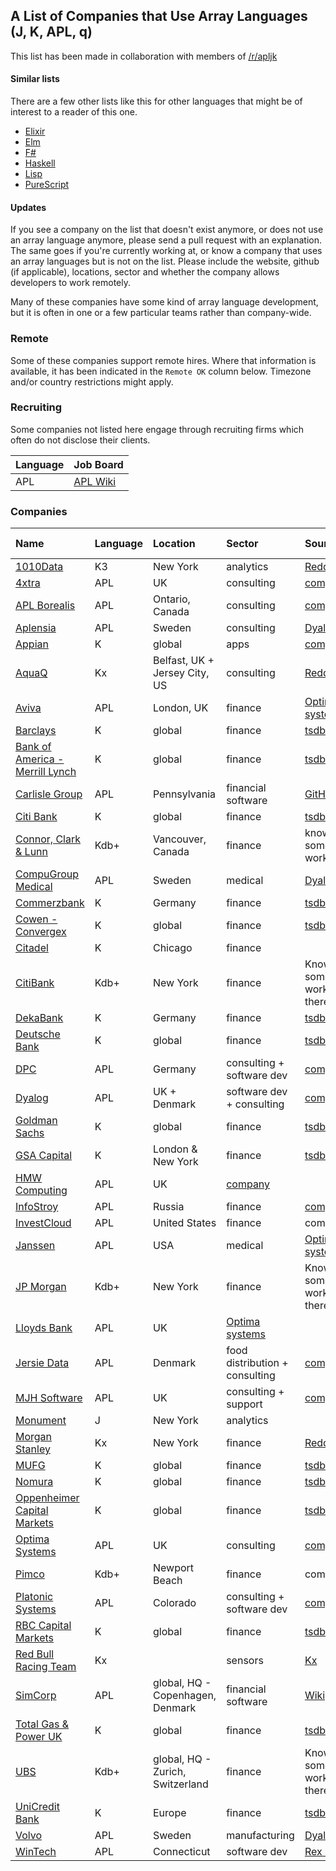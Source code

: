 ## A List of Companies that Use Array Languages (J, K, APL, q)
This list has been made in collaboration with members of [/r/apljk](https://www.reddit.com/r/apljk)

#### Similar lists

There are a few other lists like this for other languages that might be of interest to a reader of this one.

* [Elixir](https://github.com/beam-community/elixir-companies)
* [Elm](https://github.com/jah2488/elm-companies)
* [F#](https://github.com/Kavignon/fsharp-companies)
* [Haskell](https://github.com/erkmos/haskell-companies)
* [Lisp](https://github.com/azzamsa/awesome-lisp-companies)
* [PureScript](https://github.com/ajnsit/purescript-companies)

#### Updates
If you see a company on the list that doesn't exist anymore, or does not use an array language anymore, please send a pull request with an explanation. The same goes if you're currently working at, or know a company that uses an array languages but is not on the list. Please include the website, github (if applicable), locations, sector and whether the company allows developers to work remotely.

Many of these companies have some kind of array language development, but it is often in one or a few particular teams rather than company-wide.

### Remote

Some of these companies support remote hires. Where that information is available, it has been indicated in the `Remote OK` column below. Timezone and/or country restrictions might apply.

### Recruiting

Some companies not listed here engage through recruiting firms which often do not disclose their clients.

| Language | Job Board |
| :------- | :------- |
| APL | [APL Wiki](https://aplwiki.com/wiki/Talk:Jobs) |

### Companies

| Name | Language | Location | Sector | Source | Remote OK? |
| :--- | :------- | :------- | :----- | :----- | :--------- |
| [1010Data](https://www.1010data.com) | K3 | New York | analytics | [Reddit](https://www.reddit.com/r/apljk/comments/o60i7r/list_of_companies_using_j_k_apl_array_languages/) | yes |
| [4xtra](https://4xtra.com) | APL | UK | consulting | [company](https://4xtra.com/news.htm) | |
| [APL Borealis](http://www.aplborealis.com/) | APL | Ontario, Canada | consulting | [company](http://www.aplborealis.com/services.html) | |
| [Aplensia](http://aplensia.com) | APL | Sweden | consulting | [Dyalog](https://www.dyalog.com/case-studies/customisation.htm) |  |
| [Appian](https://appian.com) | K | global | apps | [company](https://docs.appian.com/suite/help/17.2/Requesting_and_Installing_a_license.html) | yes |
| [AquaQ](https://www.aquaq.co.uk) | Kx | Belfast, UK + Jersey City, US | consulting | [Reddit](https://www.reddit.com/r/apljk/comments/o60i7r/list_of_companies_using_j_k_apl_array_languages/) | | [ASCO](https://www.asco.org/) | APL | Virginia, US | medical, research | [Optima systems](https://optima-systems.co.uk/apl-consultancy/) |  |
| [Aviva](https://www.aviva.com/) | APL | London, UK | finance | [Optima systems](https://optima-systems.co.uk/apl-consultancy/) |  |
| [Barclays](https://home.barclays) | K | global | finance | [tsdb](http://www.timestored.com/b/forums/topic/what-companies-use-kdb-just-finance-banks/) | |
| [Bank of America - Merrill Lynch](https://www.bankofamerica.com) | K | global | finance | [tsdb](http://www.timestored.com/b/forums/topic/what-companies-use-kdb-just-finance-banks/) | |
| [Carlisle Group](https://www.carlislegroup.com/) | APL | Pennsylvania | financial software | [GitHub](https://github.com/the-carlisle-group) | yes
| [Citi Bank](https://www.citi.com) | K | global | finance | [tsdb](http://www.timestored.com/b/forums/topic/what-companies-use-kdb-just-finance-banks/) | |
| [Connor, Clark & Lunn](https://www.cclgroup.com/cclim/en)| Kdb+ | Vancouver, Canada | finance | know someone who works there
| [CompuGroup Medical](https://profdoccare.se) | APL | Sweden | medical | [Dyalog](https://www.dyalog.com/case-studies/healthcare.htm) |  | yes
| [Commerzbank](https://www.commerzbank.de) | K | Germany | finance | [tsdb](http://www.timestored.com/b/forums/topic/what-companies-use-kdb-just-finance-banks/) | |
| [Cowen - Convergex](https://www.cowen.com) | K | global | finance | [tsdb](http://www.timestored.com/b/forums/topic/what-companies-use-kdb-just-finance-banks/) | |
| [Citadel](https://www.citadel.com) | K | Chicago | finance | | |
| [CitiBank](https://www.citi.com/)  | Kdb+ | New York | finance | Know someone who worked/works there | |
| [DekaBank](https://www.deka.de) | K | Germany | finance | [tsdb](http://www.timestored.com/b/forums/topic/what-companies-use-kdb-just-finance-banks/) | |
| [Deutsche Bank](https://www.db.com) | K | global | finance | [tsdb](http://www.timestored.com/b/forums/topic/what-companies-use-kdb-just-finance-banks/) | |
| [DPC](https://dpc.de/) | APL | Germany | consulting + software dev | [company](https://dpc.de/) | Yes
| [Dyalog](https://dyalog.com) | APL | UK + Denmark | software dev + consulting | [company](https://www.dyalog.com/careers.htm) | yes |
| [Goldman Sachs](https://www.goldmansachs.com) | K | global | finance | [tsdb](http://www.timestored.com/b/forums/topic/what-companies-use-kdb-just-finance-banks/) | |
| [GSA Capital](https://www.gsacapital.com) | K | London & New York | finance | [tsdb](http://www.timestored.com/b/forums/topic/what-companies-use-kdb-just-finance-banks/) | |
| [HMW Computing](https://hmwcomputing.co.uk/) | APL | UK | [company](https://hmwcomputing.co.uk/apl.htm) | |
| [InfoStroy](https://www.infostroy.com) | APL | Russia | finance | [company](https://www.infostroy.com/philosophy) | [yes](https://www.infostroy.com/events) |
| [InvestCloud](https://www.investcloud.com) | APL | United States | finance | company | yes |
| [Janssen](https://www.janssen.com/) | APL | USA | medical | [Optima systems](https://optima-systems.co.uk/apl-consultancy/) |  |
| [JP Morgan](https://www.jpmorganchase.com/) | Kdb+ | New York | finance | Know someone who worked/works there | |
| [Lloyds Bank](https://www.lloydsbank.com/) | APL | UK | [Optima systems](https://optima-systems.co.uk/apl-consultancy/) |  |
| [Jersie Data](http://apl.net/) | APL | Denmark | food distribution + consulting | [company](http://apl.net/) | |
| [MJH Software](http://mjhsoftwareservices.co.uk/) | APL | UK | consulting + support | [company](http://mjhsoftwareservices.co.uk/)
| [Monument](https://www.monument.ai) | J | New York | analytics | | some | |
| [Morgan Stanley](https://www.morganstanley.com) | Kx | New York | finance | [Reddit](https://www.reddit.com/r/apljk/comments/o60i7r/list_of_companies_using_j_k_apl_array_languages/) | |
| [MUFG](http://www.mufg.jp) | K | global | finance | [tsdb](http://www.timestored.com/b/forums/topic/what-companies-use-kdb-just-finance-banks/) | |
| [Nomura](https://www.nomura.com) | K | global | finance | [tsdb](http://www.timestored.com/b/forums/topic/what-companies-use-kdb-just-finance-banks/) | |
| [Oppenheimer Capital Markets](https://www.oppenheimer.com) | K | global | finance | [tsdb](http://www.timestored.com/b/forums/topic/what-companies-use-kdb-just-finance-banks/) | |
| [Optima Systems](https://optima-systems.co.uk/) | APL | UK | consulting | [company](https://optima-systems.co.uk/apl-consultancy/) |  |
| [Pimco](https://www.pimco.com) | Kdb+ | Newport Beach | finance | company | |
| [Platonic Systems](https://platonic.systems) | APL | Colorado | consulting + software dev | [company](https://platonic.systems/software-engineering/) | |
| [RBC Capital Markets](https://www.rbccm.com) | K | global | finance | [tsdb](http://www.timestored.com/b/forums/topic/what-companies-use-kdb-just-finance-banks/) | |
| [Red Bull Racing Team](https://www.redbull.com/int-en/redbullracing) | Kx | | sensors | [Kx](https://kx.com/blog/aston-martin-redbull/) | |
| [SimCorp](https://www.simcorp.com/) | APL | global, HQ - Copenhagen, Denmark | financial software | [Wikipedia](https://en.wikipedia.org/wiki/SimCorp) | |
| [Total Gas & Power UK](https://business.totalenergies.uk) | K | global | finance | [tsdb](http://www.timestored.com/b/forums/topic/what-companies-use-kdb-just-finance-banks/) | |
| [UBS](https://www.ubs.com/global/en.html) | Kdb+ | global, HQ - Zurich, Switzerland | finance | Know someone who works/worked there | |
| [UniCredit Bank](https://www.unicreditgroup.eu) | K | Europe | finance | [tsdb](http://www.timestored.com/b/forums/topic/what-companies-use-kdb-just-finance-banks/) | |
| [Volvo](https://www.volvogroup.com/) | APL | Sweden | manufacturing | [Dyalog](https://www.dyalog.com/case-studies/index.htm) |  |
| [WinTech](https://www.winklevoss.com) | APL | Connecticut | software dev | [Rex Swain](http://www.rexswain.com/resume.html) |  |

